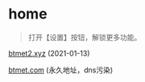 # home

> 打开【设置】按钮，解锁更多功能。

[btmet2.xyz](https://www.btmet2.xyz)  (2021-01-13)

[btmet.com](https://btmet.com)  (永久地址，dns污染)
